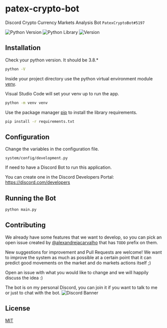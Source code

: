 # patex-crypto-bot
Discord Crypto Currency Markets Analysis Bot `PatexCryptoBot#5197`

![Python Version](https://img.shields.io/badge/Python-3.8-yellow.svg)
![Python Library](https://img.shields.io/badge/Library-discord.py-blue.svg)
![Version](https://img.shields.io/badge/Version-0.1-green.svg)

## Installation

Check your python version. It should be 3.8.\*
```bash
python -V
```

Inside your project directory use the python virtual environment module [venv](https://docs.python.org/3/library/venv.html).

Visual Studio Code will set your venv up to run the app.
```bash
python -m venv venv
```

Use the package manager [pip](https://pip.pypa.io/en/stable/) to install the library requirements.
```bash
pip install -r requirements.txt
```

## Configuration

Change the variables in the configuration file.
```
system/config/development.py
```

If need to have a Discord Bot to run this application.

You can create one in the Discord Developers Portal: https://discord.com/developers

## Running the Bot

```bash
python main.py
```

## Contributing
We already have some features that we want to develop, so you can pick an open issue created by [@alexandrejacarvalho](http://github.com/alexandrejacarvalho) that has `TODO` prefix on them.

New suggestions for improvement and Pull Requests are welcome! We want to improve the system as much as possible at a certain point that it can predict good movements on the market and do markets actions itself ;)

Open an issue with what you would like to change and we will happily discuss the idea :)

The bot is on my personal Discord, you can join it if you want to talk to me or just to chat with the bot.
![Discord Banner](https://discordapp.com/api/guilds/689652038807978040/widget.png?style=banner2)

## License
[MIT](https://choosealicense.com/licenses/mit/)
